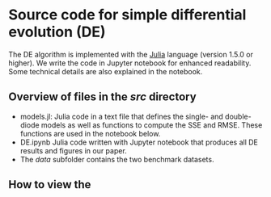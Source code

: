 # Source code for simple differential evolution (DE)
The DE algorithm is implemented with the  [Julia](https://julialang.org/) language (version 1.5.0 or higher). We write the code in Jupyter notebook for enhanced readability. Some technical details are also explained in the notebook.
## Overview of files in the *src* directory
- models.jl: 
Julia code in a text file that defines the single- and double- diode models as well as functions to compute the SSE and RMSE. These functions are used in the notebook below.
- DE.ipynb
Julia code written with Jupyter notebook that produces all DE results and figures in our paper.
- The *data* subfolder contains the two benchmark datasets.

## How to view the 